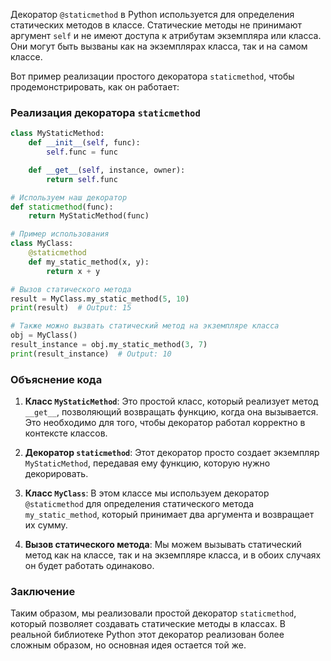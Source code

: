 
Декоратор `@staticmethod` в Python используется для определения статических методов в классе. Статические методы не принимают аргумент `self` и не имеют доступа к атрибутам экземпляра или класса. Они могут быть вызваны как на экземплярах класса, так и на самом классе.

Вот пример реализации простого декоратора `staticmethod`, чтобы продемонстрировать, как он работает:

### Реализация декоратора `staticmethod`

```python
class MyStaticMethod:
    def __init__(self, func):
        self.func = func

    def __get__(self, instance, owner):
        return self.func

# Используем наш декоратор
def staticmethod(func):
    return MyStaticMethod(func)

# Пример использования
class MyClass:
    @staticmethod
    def my_static_method(x, y):
        return x + y

# Вызов статического метода
result = MyClass.my_static_method(5, 10)
print(result)  # Output: 15

# Также можно вызвать статический метод на экземпляре класса
obj = MyClass()
result_instance = obj.my_static_method(3, 7)
print(result_instance)  # Output: 10
```

### Объяснение кода

1. **Класс `MyStaticMethod`**: Это простой класс, который реализует метод `__get__`, позволяющий возвращать функцию, когда она вызывается. Это необходимо для того, чтобы декоратор работал корректно в контексте классов.

2. **Декоратор `staticmethod`**: Этот декоратор просто создает экземпляр `MyStaticMethod`, передавая ему функцию, которую нужно декорировать.

3. **Класс `MyClass`**: В этом классе мы используем декоратор `@staticmethod` для определения статического метода `my_static_method`, который принимает два аргумента и возвращает их сумму.

4. **Вызов статического метода**: Мы можем вызывать статический метод как на классе, так и на экземпляре класса, и в обоих случаях он будет работать одинаково.

### Заключение

Таким образом, мы реализовали простой декоратор `staticmethod`, который позволяет создавать статические методы в классах. В реальной библиотеке Python этот декоратор реализован более сложным образом, но основная идея остается той же.